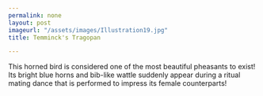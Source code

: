 ```yaml
---
permalink: none
layout: post
imageurl: "/assets/images/Illustration19.jpg"
title: Temminck's Tragopan

---
```


This horned bird is considered one of the most beautiful pheasants to exist! Its bright blue horns and bib-like wattle suddenly appear during a ritual mating dance that is performed to impress its female counterparts! 
